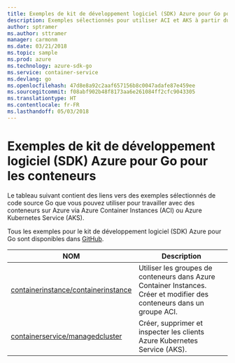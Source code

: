 ```yaml
---
title: Exemples de kit de développement logiciel (SDK) Azure pour Go pour les conteneurs
description: Exemples sélectionnés pour utiliser ACI et AKS à partir du kit de développement logiciel (SDK) Azure pour Go.
author: sptramer
ms.author: sttramer
manager: carmonm
ms.date: 03/21/2018
ms.topic: sample
ms.prod: azure
ms.technology: azure-sdk-go
ms.service: container-service
ms.devlang: go
ms.openlocfilehash: 47d8e8a92c2aaf657156b8c0047adafe87e459ee
ms.sourcegitcommit: f08abf902b48f8173aa6e261084ff2cfc9043305
ms.translationtype: HT
ms.contentlocale: fr-FR
ms.lasthandoff: 05/03/2018
---
```

# <a name="azure-sdk-for-go-samples-for-containers"></a>Exemples de kit de développement logiciel (SDK) Azure pour Go pour les conteneurs

Le tableau suivant contient des liens vers des exemples sélectionnés de code source Go que vous pouvez utiliser pour travailler avec des conteneurs sur Azure via Azure Container Instances (ACI) ou Azure Kubernetes Service (AKS). 

Tous les exemples pour le kit de développement logiciel (SDK) Azure pour Go sont disponibles dans [GitHub](https://github.com/Azure-Samples/azure-sdk-for-go-samples).

| NOM | Description |
|------|-------------|
| [containerinstance/containerinstance](https://github.com/Azure-Samples/azure-sdk-for-go-samples/blob/master/containerinstance/containerinstance.go) | Utiliser les groupes de conteneurs dans Azure Container Instances. Créer et modifier des conteneurs dans un groupe ACI. |
| [containerservice/managedcluster](https://github.com/Azure-Samples/azure-sdk-for-go-samples/blob/master/containerservice/managedcluster.go) | Créer, supprimer et inspecter les clients Azure Kubernetes Service (AKS). |

